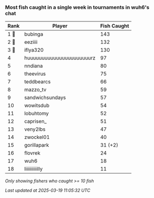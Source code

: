 ### Most fish caught in a single week in tournaments in wuh6's chat
| Rank | Player | Fish Caught |
|------|--------|-----------|
| 1 🥇  | bubinga  | 143 |
| 2 🥈  | eeziiii  | 132 |
| 3 🥉  | iflya320  | 130 |
| 4  | huuuuuuuuuuuuuuuuuuuuuurz  | 97 |
| 5  | nndiana  | 80 |
| 6  | theevirus  | 75 |
| 7  | teddbearcs  | 66 |
| 8  | mazzo_tv  | 59 |
| 9  | sandwichsundays  | 57 |
| 10  | wowitsdub  | 54 |
| 11  | lobuhtomy  | 52 |
| 12  | caprisen_  | 51 |
| 13  | veny2lbs  | 47 |
| 14  | zwockel01  | 40 |
| 15  | gorillapark  | 31 (+2) |
| 16  | flovrek  | 24 |
| 17  | wuh6  | 18 |
| 18  | liiiiiiiiiilly  | 11 |

_Only showing fishers who caught >= 10 fish_

_Last updated at 2025-03-19 11:05:32 UTC_